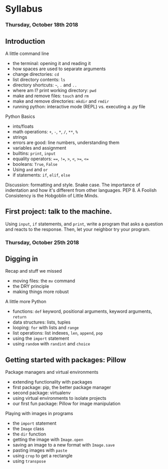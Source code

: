 Syllabus
========

### Thursday, October 18th 2018

## Introduction

A little command line
 * the terminal: opening it and reading it
 * how spaces are used to separate arguments
 * change directories: `cd`
 * list directory contents: `ls`
 * directory shortcuts: `~`, `.` and `..`
 * where am I? print working directory: `pwd`
 * make and remove files: `touch` and `rm`
 * make and remove directories: `mkdir` and `rmdir`
 * running python: interactive mode (REPL) vs. executing a .py file

Python Basics
 * ints/floats
 * math operations: `+`, `-`, `*`, `/`, `**`, `%`
 * strings
 * errors are good: line numbers, understanding them
 * variables and assignment
 * builtins: `print`, `input`
 * equality operators: `==`, `!=`, `>`, `<`, `>=`, `<=`
 * booleans: `True`, `False`
 * Using `and` and `or`
 * if statements: `if`, `elif`, `else`

Discussion: formatting and style. Snake case. The importance of indentation and
how it's different from other languages. PEP 8. A Foolish Consistency is the
Hobgoblin of Little Minds.

## First project: talk to the machine.

Using `input`, `if` statements, and `print`, write a program that asks a
question and reacts to the response. Then, let your neighbor try your program.

### Thursday, October 25th 2018

## Digging in

Recap and stuff we missed
 * moving files: the `mv` command
 * the DRY principle
 * making things more robust

A little more Python
 * functions: `def` keyword, positional arguments, keyword arguments, `return`
 * data structures: lists, tuples
 * looping: `for` with lists and `range`
 * list operations: list indexes, `len`, `append`, `pop`
 * using the `import` statement
 * using `random` with `randint` and `choice`

## Getting started with packages: Pillow

Package managers and virtual environments
 * extending functionality with packages
 * first package: pip, the better package manager
 * second package: virtualenv
 * using virtual environments to isolate projects
 * our first fun package: Pillow for image manipulation

Playing with images in programs
 * the `import` statement
 * the `Image` class
 * the `dir` function
 * getting the image with `Image.open`
 * saving an image to a new format with `Image.save`
 * pasting images with `paste`
 * using `crop` to get a rectangle
 * using `transpose`
